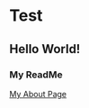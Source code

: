 # Test
## Hello World!
### My ReadMe

[My About Page](https://zzunstu.github.io/Test/2017/08/28/first-post.html)



